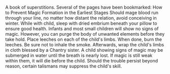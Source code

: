 A book of superstitions. Several of the pages have been bookmarked:
How to Prevent Magic Formation in the Earliest Stages
Should mage blood run through your line, no matter how distant the relation, avoid conceiving in winter. While with child, sleep with dried embrium beneath your pillow to ensure good health.
Infants and most small children will show no signs of magic. However, you can purge the body of unwanted elements before they take hold. Place leeches on each of the child's limbs. When done, burn the leeches. Be sure not to inhale the smoke. Afterwards, wrap the child's limbs in cloth blessed by a Chantry sister.
A child showing signs of magic may be submerged in water until the breath is nearly lost. If magic is still weak within them, it will die before the child. Should the trouble persist beyond reason, certain talismans may suppress the child's skill.